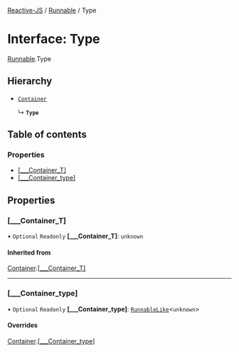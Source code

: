 [Reactive-JS](../README.md) / [Runnable](../modules/Runnable.md) / Type

# Interface: Type

[Runnable](../modules/Runnable.md).Type

## Hierarchy

- [`Container`](types.Container.md)

  ↳ **`Type`**

## Table of contents

### Properties

- [[\_\_\_Container\_T]](Runnable.Type.md#[___container_t])
- [[\_\_\_Container\_type]](Runnable.Type.md#[___container_type])

## Properties

### [\_\_\_Container\_T]

• `Optional` `Readonly` **[\_\_\_Container\_T]**: `unknown`

#### Inherited from

[Container](types.Container.md).[[___Container_T]](types.Container.md#[___container_t])

___

### [\_\_\_Container\_type]

• `Optional` `Readonly` **[\_\_\_Container\_type]**: [`RunnableLike`](types.RunnableLike.md)<`unknown`\>

#### Overrides

[Container](types.Container.md).[[___Container_type]](types.Container.md#[___container_type])
